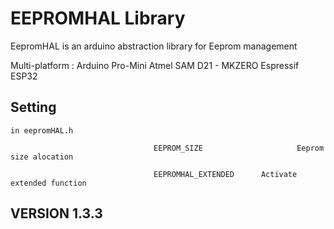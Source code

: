 # EEPROMHAL Library

EepromHAL is an arduino abstraction library for Eeprom management 
									
Multi-platform :
									Arduino Pro-Mini
									Atmel SAM D21 - MKZERO 
									Espressif ESP32
									
## Setting

	in eepromHAL.h

									EEPROM_SIZE 					Eeprom size alocation

									EEPROMHAL_EXTENDED		Activate extended function

								
##	VERSION 1.3.3
								